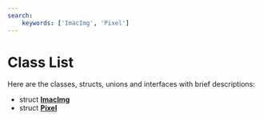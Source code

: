 ```yaml
---
search:
    keywords: ['ImacImg', 'Pixel']
---
```


# Class List

Here are the classes, structs, unions and interfaces with brief descriptions:
* struct [**ImacImg**](struct_imac_img.md)
* struct [**Pixel**](struct_pixel.md)
